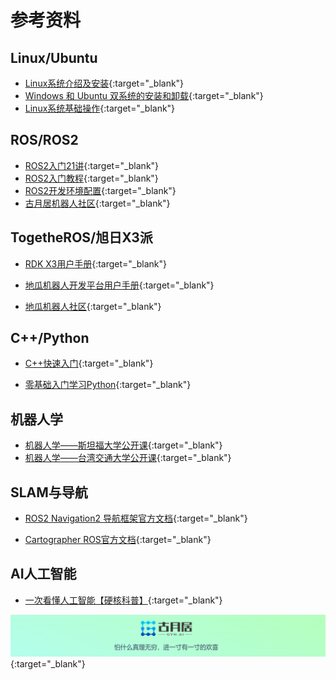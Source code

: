 # **参考资料**

## **Linux/Ubuntu**

- [Linux系统介绍及安装](https://www.bilibili.com/video/BV1zt411G7Vn?p=2&vd_source=c67aa749a53261eb7bdd22ba5b916d5f){:target="_blank"}
- [Windows 和 Ubuntu 双系统的安装和卸载](https://www.bilibili.com/video/BV1554y1n7zv/){:target="_blank"}
- [Linux系统基础操作](https://www.bilibili.com/video/BV1zt411G7Vn?p=3&vd_source=c67aa749a53261eb7bdd22ba5b916d5f){:target="_blank"}



## **ROS/ROS2**

- [ROS2入门21讲](https://class.guyuehome.com/detail/p_628f4288e4b01c509ab5bc7a/6){:target="_blank"}
- [ROS2入门教程](https://book.guyuehome.com/){:target="_blank"}
- [ROS2开发环境配置](https://www.bilibili.com/video/BV16B4y1Q7jQ?p=5&vd_source=c67aa749a53261eb7bdd22ba5b916d5f){:target="_blank"}
- [古月居机器人社区](https://www.guyuehome.com/){:target="_blank"}



## **TogetheROS/旭日X3派**

- [RDK X3用户手册](https://developer.d-robotics.cc/rdk_doc/RDK){:target="_blank"}

- [地瓜机器人开发平台用户手册](https://developer.d-robotics.cc/rdk_doc/RDK){:target="_blank"}

- [地瓜机器人社区](https://developer.d-robotics.cc/){:target="_blank"}



## **C++/Python**

- [C++快速入门](https://www.bilibili.com/video/BV1Ps411w73m/?spm_id_from=333.337.search-card.all.click&vd_source=c67aa749a53261eb7bdd22ba5b916d5f){:target="_blank"}

- [零基础入门学习Python](https://www.bilibili.com/video/BV1c4411e77t/?spm_id_from=333.337.search-card.all.click){:target="_blank"}



## **机器人学**

- [机器人学——斯坦福大学公开课](https://www.bilibili.com/video/av4506104/){:target="_blank"}
- [机器人学——台湾交通大学公开课](https://www.bilibili.com/video/BV1ZL4y1h7R9?p=1&vd_source=c67aa749a53261eb7bdd22ba5b916d5f){:target="_blank"}



## **SLAM与导航**

- [ROS2 Navigation2 导航框架官方文档](https://navigation.ros.org/){:target="_blank"}

- [Cartographer ROS官方文档](https://google-cartographer-ros.readthedocs.io/en/latest/index.html){:target="_blank"}



## **AI人工智能**

- [一次看懂人工智能【硬核科普】](https://www.bilibili.com/video/BV1134y1d72L){:target="_blank"}



[![图片1](../../assets/img/footer.png)](https://www.guyuehome.com/){:target="_blank"}

